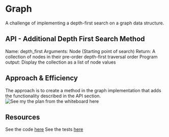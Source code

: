 # Graph

A challenge of implementing a depth-first search on a graph data structure.

## API - Additional Depth First Search Method

Name: depth_first
Arguments: Node (Starting point of search)
Return: A collection of nodes in their pre-order depth-first traversal order
Program output: Display the collection as a list of node values

## Approach & Efficiency

The approach is to create a method in the graph implementation that adds the functionality described in the API section.
![See my the plan from the whiteboard here](/code_challenges/graph_searches/Graph-Depth-First.png)

## Resources

See the code [here](/code_challenges/graph_depth_first/graph.py)
See the tests [here](/code_challenges/graph_depth_first/test_graph_depth_first.py)
